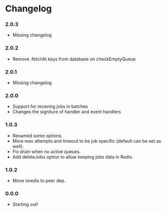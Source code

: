 # Changelog

### 2.0.3

- Missing changelog

### 2.0.2

- Remove :fetchAt keys from database on checkEmptyQueue

### 2.0.1

- Missing changelog

### 2.0.0

- Support for receving jobs in batches
- Changes the signiture of handler and event handlers

### 1.0.3

- Renamed some options.
- More max attempts and timeout to be job specific (default can be set as well).
- Fix drain when no active queues.
- Add deleteJobs option to allow keeping jobs data in Redis.

### 1.0.2

- Move ioredis to peer dep.

### 0.0.0

- Starting out!
